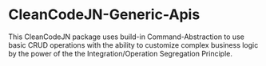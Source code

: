 # CleanCodeJN-Generic-Apis
This CleanCodeJN package uses build-in Command-Abstraction to use basic CRUD operations with the ability to customize complex  business logic by the power of the the Integration/Operation Segregation Principle.
